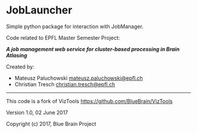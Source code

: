 # JobLauncher

Simple python package for interaction with JobManager.

Code related to EPFL Master Semester Project:

**_A job management web service for cluster-based processing in Brain Atlasing_**

Created by:

 - Mateusz Paluchowski <mateusz.paluchowski@epfl.ch>
 - Christian Tresch <christian.tresch@epfl.ch>

---

This code is a fork of VizTools
<https://github.com/BlueBrain/VizTools>

Version 1.0, 02 June 2017

Copyright (c) 2017, Blue Brain Project
